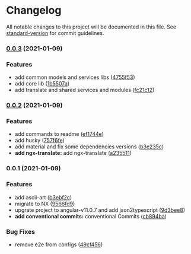 # Changelog

All notable changes to this project will be documented in this file. See [standard-version](https://github.com/conventional-changelog/standard-version) for commit guidelines.

### [0.0.3](https://github.com/mmhajiagha/talos-fe-technical-test/compare/v0.0.2...v0.0.3) (2021-01-09)


### Features

* add common models and services libs ([4755f53](https://github.com/mmhajiagha/talos-fe-technical-test/commit/4755f53cda84b7d2e79b6b963ab41423afe16ac3))
* add core lib ([1b5507a](https://github.com/mmhajiagha/talos-fe-technical-test/commit/1b5507abac8331860d81c915c7f53e9edaf5f6d6))
* add translate and shared services and modules ([fc21c12](https://github.com/mmhajiagha/talos-fe-technical-test/commit/fc21c12bcb6f8054f5e48c39abe5c7ddeba3f417))

### [0.0.2](https://github.com/mmhajiagha/talos-fe-technical-test/compare/v0.0.1...v0.0.2) (2021-01-09)


### Features

* add commands to readme ([ef1744e](https://github.com/mmhajiagha/talos-fe-technical-test/commit/ef1744e65f297aeb2596d23133f24e3928a3446c))
* add husky ([757f6fe](https://github.com/mmhajiagha/talos-fe-technical-test/commit/757f6fe8dd6b3719f6421b7836858660ada23e84))
* add material and fix some dependencies versions ([b3e235c](https://github.com/mmhajiagha/talos-fe-technical-test/commit/b3e235cf7defbe325959ed7d96c55eebea970baf))
* **add ngx-translate:** add ngx-translate ([a235511](https://github.com/mmhajiagha/talos-fe-technical-test/commit/a23551109c0534d19defc6efae17cf8232a8487f))

### 0.0.1 (2021-01-09)


### Features

* add ascii-art ([b3ebf2c](https://github.com/talosdigital/talos-fe-technical-test/commit/b3ebf2c192121286c265f2b7a17b9eb5ed62dfd3))
* migrate to NX ([9566fd9](https://github.com/talosdigital/talos-fe-technical-test/commit/9566fd99ed349dfd2308d968a7c5dc43d33b6b05))
* upgrate project to angular-v11.0.7 and add json2typescript ([9d3bee8](https://github.com/talosdigital/talos-fe-technical-test/commit/9d3bee8078e7c00d553e1e15693f1827a0f0bc6c))
* **add conventional commits:** conventional Commits ([cb894ba](https://github.com/talosdigital/talos-fe-technical-test/commit/cb894ba17c87a3c0f6581f3b6ec3a4aa8f344843))


### Bug Fixes

* remove e2e from configs ([49cf456](https://github.com/talosdigital/talos-fe-technical-test/commit/49cf4566644673285b6744ed589d61566bcfd79d))
